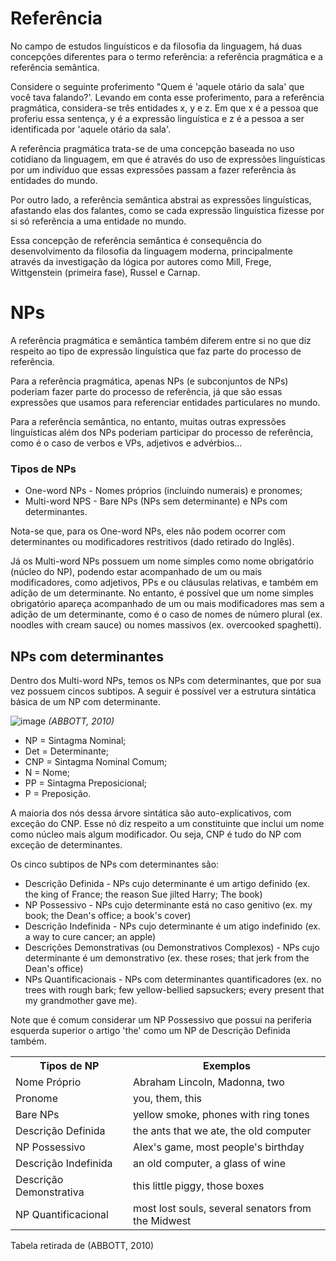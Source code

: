 # Referência

No campo de estudos linguísticos e da filosofia da linguagem, há duas concepções diferentes para o termo referência: a referência pragmática e a referência semântica.

Considere o seguinte proferimento "Quem é 'aquele otário da sala' que você tava falando?'. Levando em conta esse proferimento, para a referência pragmática, considera-se três entidades x, y e z. Em que x é a pessoa que proferiu essa sentença, y é a expressão linguística e z é a pessoa a ser identificada por 'aquele otário da sala'.

A referência pragmática trata-se de uma concepção baseada no uso cotidiano da linguagem, em que é através do uso de expressões linguísticas por um indivíduo que essas expressões passam a fazer referência às entidades do mundo.

Por outro lado, a referência semântica abstrai as expressões linguísticas, afastando elas dos falantes, como se cada expressão linguística fizesse por si só referência a uma entidade no mundo.

Essa concepção de referência semântica é consequência do desenvolvimento da filosofia da linguagem moderna, principalmente através da investigação da lógica por autores como Mill, Frege, Wittgenstein (primeira fase), Russel e Carnap.

# NPs

A referência pragmática e semântica também diferem entre si no que diz respeito ao tipo de expressão linguística que faz parte do processo de referência.

Para a referência pragmática, apenas NPs (e subconjuntos de NPs) poderiam fazer parte do processo de referência, já que são essas expressões que usamos para referenciar entidades particulares no mundo.

Para a referência semântica, no entanto, muitas outras expressões linguísticas além dos NPs poderiam participar do processo de referência, como é o caso de verbos e VPs, adjetivos e advérbios...

### **Tipos de NPs**

- One-word NPs - Nomes próprios (incluindo numerais) e pronomes;
- Multi-word NPS - Bare NPs (NPs sem determinante) e NPs com determinantes.

Nota-se que, para os One-word NPs, eles não podem ocorrer com determinantes ou modificadores restritivos (dado retirado do Inglês).

Já os Multi-word NPs possuem um nome simples como nome obrigatório (núcleo do NP), podendo estar acompanhado de um ou mais modificadores, como adjetivos, PPs e ou cláusulas relativas, e também em adição de um determinante. No entanto, é possível que um nome simples obrigatório apareça acompanhado de um ou mais modificadores mas sem a adição de um determinante, como é o caso de nomes de número plural (ex. noodles with cream sauce) ou nomes massivos (ex. overcooked spaghetti).

## NPs com determinantes

Dentro dos Multi-word NPs, temos os NPs com determinantes, que por sua vez possuem cincos subtipos. A seguir é possível ver a estrutura sintática básica de um NP com determinante.

![image](https://github.com/Lisanju/semantic-system/assets/106002045/e2dc4ae8-a81b-41d8-8c57-c6d500561262)
*(ABBOTT, 2010)*

- NP = Sintagma Nominal;
- Det = Determinante;
- CNP = Sintagma Nominal Comum;
- N = Nome;
- PP = Sintagma Preposicional;
- P = Preposição.

A maioria dos nós dessa árvore sintática são auto-explicativos, com exceção do CNP. Esse nó diz respeito a um constituinte que inclui um nome como núcleo mais algum modificador. Ou seja, CNP é tudo do NP com exceção de determinantes.

Os cinco subtipos de NPs com determinantes são:

- Descrição Definida - NPs cujo determinante é um artigo definido (ex. the king of France; the reason Sue jilted Harry; The book)
- NP Possessivo - NPs cujo determinante está no caso genitivo (ex. my book; the Dean's office; a book's cover)
- Descrição Indefinida - NPs cujo determinante é um atigo indefinido (ex. a way to cure cancer; an apple)
- Descrições Demonstrativas (ou Demonstrativos Complexos) - NPs cujo determinante é um demonstrativo (ex. these roses; that jerk from the Dean's office)
- NPs Quantificacionais - NPs com determinantes quantificadores (ex. no trees with rough bark; few yellow-bellied sapsuckers; every present that my grandmother gave me).

Note que é comum considerar um NP Possessivo que possui na periferia esquerda superior o artigo 'the' como um NP de Descrição Definida também.

<table>
  <th>Tipos de NP</th>
  <th>Exemplos</th>
  <tr>
    <td>Nome Próprio</td>
    <td>Abraham Lincoln, Madonna, two</td>
  </tr>
  <tr>
    <td>Pronome</td>
    <td>you, them, this</td>
  </tr>
  <tr>
    <td>Bare NPs</td>
    <td>yellow smoke, phones with ring tones</td>
  </tr>
  <tr>
    <td>Descrição Definida</td>
    <td>the ants that we ate, the old computer</td>
  </tr>
  <tr>
    <td>NP Possessivo</td>
    <td>Alex's game, most people's birthday</td>
  </tr>
  <tr>
    <td>Descrição Indefinida</td>
    <td>an old computer, a glass of wine</td>
  </tr>
  <tr>
    <td>Descrição Demonstrativa</td>
    <td>this little piggy, those boxes</td>
  </tr>
  <tr>
    <td>NP Quantificacional</td>
    <td>most lost souls, several senators from the Midwest</td>
  </tr>
</table>
Tabela retirada de (ABBOTT, 2010)
